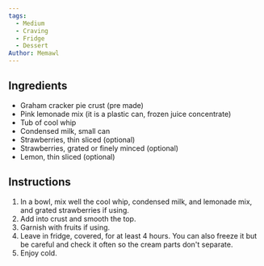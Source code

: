 ```yaml
---
tags:
  - Medium
  - Craving
  - Fridge
  - Dessert
Author: Memawl
---
```

## Ingredients

- Graham cracker pie crust (pre made)
- Pink lemonade mix (it is a plastic can, frozen juice concentrate)
- Tub of cool whip
- Condensed milk, small can
- Strawberries, thin sliced (optional)
- Strawberries, grated or finely minced (optional)
- Lemon, thin sliced (optional)
## Instructions

1. In a bowl, mix well the cool whip, condensed milk, and lemonade mix, and grated strawberries if using.
2. Add into crust and smooth the top.
3. Garnish with fruits if using.
4. Leave in fridge, covered, for at least 4 hours. You can also freeze it but be careful and check it often so the cream parts don't separate.
5. Enjoy cold.